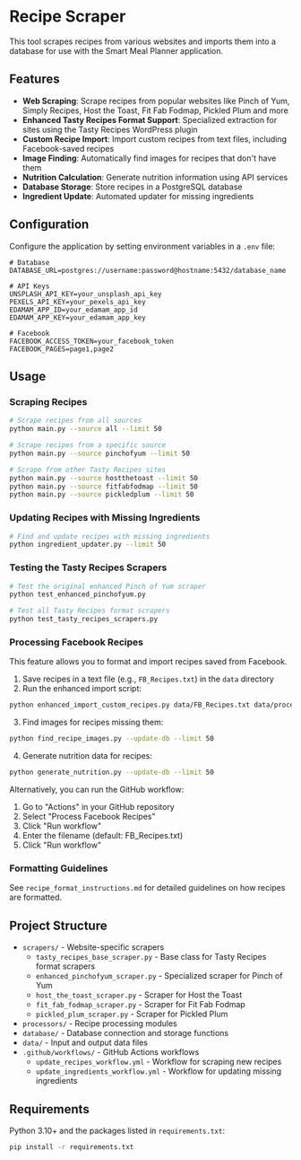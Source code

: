 # Recipe Scraper

This tool scrapes recipes from various websites and imports them into a database for use with the Smart Meal Planner application.

## Features

- **Web Scraping**: Scrape recipes from popular websites like Pinch of Yum, Simply Recipes, Host the Toast, Fit Fab Fodmap, Pickled Plum and more
- **Enhanced Tasty Recipes Format Support**: Specialized extraction for sites using the Tasty Recipes WordPress plugin
- **Custom Recipe Import**: Import custom recipes from text files, including Facebook-saved recipes
- **Image Finding**: Automatically find images for recipes that don't have them
- **Nutrition Calculation**: Generate nutrition information using API services
- **Database Storage**: Store recipes in a PostgreSQL database
- **Ingredient Update**: Automated updater for missing ingredients

## Configuration

Configure the application by setting environment variables in a `.env` file:

```
# Database
DATABASE_URL=postgres://username:password@hostname:5432/database_name

# API Keys
UNSPLASH_API_KEY=your_unsplash_api_key
PEXELS_API_KEY=your_pexels_api_key
EDAMAM_APP_ID=your_edamam_app_id
EDAMAM_APP_KEY=your_edamam_app_key

# Facebook
FACEBOOK_ACCESS_TOKEN=your_facebook_token
FACEBOOK_PAGES=page1,page2
```

## Usage

### Scraping Recipes

```bash
# Scrape recipes from all sources
python main.py --source all --limit 50

# Scrape recipes from a specific source
python main.py --source pinchofyum --limit 50

# Scrape from other Tasty Recipes sites
python main.py --source hostthetoast --limit 50
python main.py --source fitfabfodmap --limit 50
python main.py --source pickledplum --limit 50
```

### Updating Recipes with Missing Ingredients

```bash
# Find and update recipes with missing ingredients
python ingredient_updater.py --limit 50
```

### Testing the Tasty Recipes Scrapers

```bash
# Test the original enhanced Pinch of Yum scraper
python test_enhanced_pinchofyum.py

# Test all Tasty Recipes format scrapers
python test_tasty_recipes_scrapers.py
```

### Processing Facebook Recipes

This feature allows you to format and import recipes saved from Facebook.

1. Save recipes in a text file (e.g., `FB_Recipes.txt`) in the `data` directory
2. Run the enhanced import script:

```bash
python enhanced_import_custom_recipes.py data/FB_Recipes.txt data/processed_recipes.json
```

3. Find images for recipes missing them:

```bash
python find_recipe_images.py --update-db --limit 50
```

4. Generate nutrition data for recipes:

```bash
python generate_nutrition.py --update-db --limit 50
```

Alternatively, you can run the GitHub workflow:

1. Go to "Actions" in your GitHub repository
2. Select "Process Facebook Recipes"
3. Click "Run workflow"
4. Enter the filename (default: FB_Recipes.txt)
5. Click "Run workflow"

### Formatting Guidelines

See `recipe_format_instructions.md` for detailed guidelines on how recipes are formatted.

## Project Structure

- `scrapers/` - Website-specific scrapers
  - `tasty_recipes_base_scraper.py` - Base class for Tasty Recipes format scrapers
  - `enhanced_pinchofyum_scraper.py` - Specialized scraper for Pinch of Yum
  - `host_the_toast_scraper.py` - Scraper for Host the Toast
  - `fit_fab_fodmap_scraper.py` - Scraper for Fit Fab Fodmap
  - `pickled_plum_scraper.py` - Scraper for Pickled Plum
- `processors/` - Recipe processing modules
- `database/` - Database connection and storage functions
- `data/` - Input and output data files
- `.github/workflows/` - GitHub Actions workflows
  - `update_recipes_workflow.yml` - Workflow for scraping new recipes
  - `update_ingredients_workflow.yml` - Workflow for updating missing ingredients

## Requirements

Python 3.10+ and the packages listed in `requirements.txt`:

```bash
pip install -r requirements.txt
```